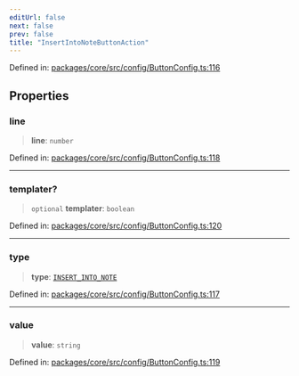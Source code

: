 ```yaml
---
editUrl: false
next: false
prev: false
title: "InsertIntoNoteButtonAction"
---
```


Defined in: [packages/core/src/config/ButtonConfig.ts:116](https://github.com/mProjectsCode/obsidian-meta-bind-plugin/blob/43804cae2c305431d6768245a6348f2ee7f14fca/packages/core/src/config/ButtonConfig.ts#L116)

## Properties

### line

> **line**: `number`

Defined in: [packages/core/src/config/ButtonConfig.ts:118](https://github.com/mProjectsCode/obsidian-meta-bind-plugin/blob/43804cae2c305431d6768245a6348f2ee7f14fca/packages/core/src/config/ButtonConfig.ts#L118)

***

### templater?

> `optional` **templater**: `boolean`

Defined in: [packages/core/src/config/ButtonConfig.ts:120](https://github.com/mProjectsCode/obsidian-meta-bind-plugin/blob/43804cae2c305431d6768245a6348f2ee7f14fca/packages/core/src/config/ButtonConfig.ts#L120)

***

### type

> **type**: [`INSERT_INTO_NOTE`](/obsidian-meta-bind-plugin-docs/api/enumerations/buttonactiontype/#insert_into_note)

Defined in: [packages/core/src/config/ButtonConfig.ts:117](https://github.com/mProjectsCode/obsidian-meta-bind-plugin/blob/43804cae2c305431d6768245a6348f2ee7f14fca/packages/core/src/config/ButtonConfig.ts#L117)

***

### value

> **value**: `string`

Defined in: [packages/core/src/config/ButtonConfig.ts:119](https://github.com/mProjectsCode/obsidian-meta-bind-plugin/blob/43804cae2c305431d6768245a6348f2ee7f14fca/packages/core/src/config/ButtonConfig.ts#L119)
